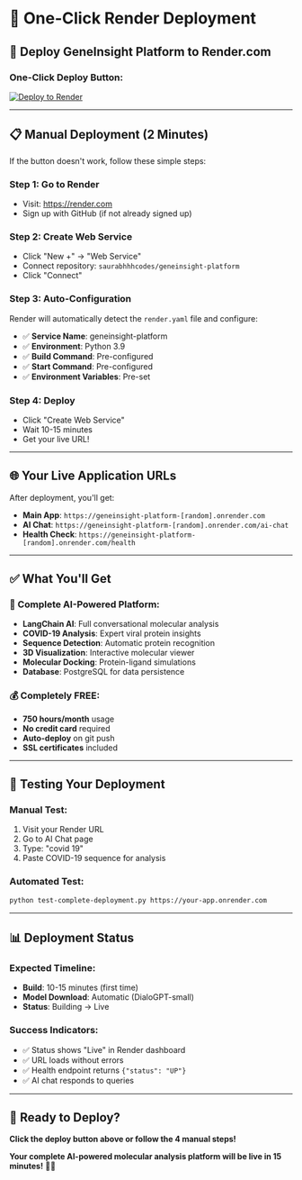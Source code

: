 # 🎨 One-Click Render Deployment

## 🚀 **Deploy GeneInsight Platform to Render.com**

### **One-Click Deploy Button:**

[![Deploy to Render](https://render.com/images/deploy-to-render-button.svg)](https://render.com/deploy?repo=https://github.com/saurabhhhcodes/geneinsight-platform)

---

## 📋 **Manual Deployment (2 Minutes)**

If the button doesn't work, follow these simple steps:

### **Step 1: Go to Render**
- Visit: https://render.com
- Sign up with GitHub (if not already signed up)

### **Step 2: Create Web Service**
- Click "New +" → "Web Service"
- Connect repository: `saurabhhhcodes/geneinsight-platform`
- Click "Connect"

### **Step 3: Auto-Configuration**
Render will automatically detect the `render.yaml` file and configure:
- ✅ **Service Name**: geneinsight-platform
- ✅ **Environment**: Python 3.9
- ✅ **Build Command**: Pre-configured
- ✅ **Start Command**: Pre-configured
- ✅ **Environment Variables**: Pre-set

### **Step 4: Deploy**
- Click "Create Web Service"
- Wait 10-15 minutes
- Get your live URL!

---

## 🌐 **Your Live Application URLs**

After deployment, you'll get:
- **Main App**: `https://geneinsight-platform-[random].onrender.com`
- **AI Chat**: `https://geneinsight-platform-[random].onrender.com/ai-chat`
- **Health Check**: `https://geneinsight-platform-[random].onrender.com/health`

---

## ✅ **What You'll Get**

### **🧬 Complete AI-Powered Platform:**
- **LangChain AI**: Full conversational molecular analysis
- **COVID-19 Analysis**: Expert viral protein insights
- **Sequence Detection**: Automatic protein recognition
- **3D Visualization**: Interactive molecular viewer
- **Molecular Docking**: Protein-ligand simulations
- **Database**: PostgreSQL for data persistence

### **💰 Completely FREE:**
- **750 hours/month** usage
- **No credit card** required
- **Auto-deploy** on git push
- **SSL certificates** included

---

## 🧪 **Testing Your Deployment**

### **Manual Test:**
1. Visit your Render URL
2. Go to AI Chat page
3. Type: "covid 19"
4. Paste COVID-19 sequence for analysis

### **Automated Test:**
```bash
python test-complete-deployment.py https://your-app.onrender.com
```

---

## 📊 **Deployment Status**

### **Expected Timeline:**
- **Build**: 10-15 minutes (first time)
- **Model Download**: Automatic (DialoGPT-small)
- **Status**: Building → Live

### **Success Indicators:**
- ✅ Status shows "Live" in Render dashboard
- ✅ URL loads without errors
- ✅ Health endpoint returns `{"status": "UP"}`
- ✅ AI chat responds to queries

---

## 🎯 **Ready to Deploy?**

**Click the deploy button above or follow the 4 manual steps!**

**Your complete AI-powered molecular analysis platform will be live in 15 minutes!** 🧬✨
